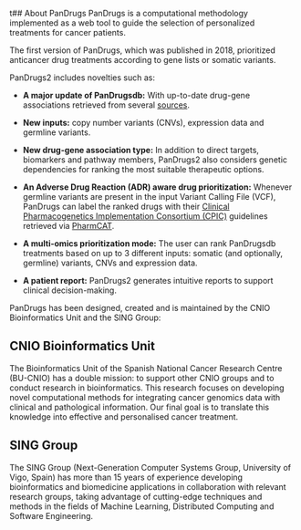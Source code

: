 t## About PanDrugs
PanDrugs is a computational methodology implemented as a web tool to guide the selection of personalized treatments for cancer patients. 

The first version of PanDrugs, which was published in 2018, prioritized anticancer drug treatments according to gene lists or somatic variants.

PanDrugs2 includes novelties such as:

- **A major update of PanDrugsdb:** With up-to-date drug-gene associations retrieved from several [sources](#!/sources/pandrugs-sources).

- **New inputs:** copy number variants (CNVs), expression data and germline variants. 

- **New drug-gene association type:** In addition to direct targets, biomarkers and pathway members, PanDrugs2 also considers genetic dependencies for ranking the most suitable therapeutic options.

- **An Adverse Drug Reaction (ADR) aware drug prioritization:** Whenever germline variants are present in the input Variant Calling File (VCF), PanDrugs can label the ranked drugs with their [Clinical Pharmacogenetics Implementation Consortium (CPIC)](https://cpicpgx.org) guidelines retrieved via [PharmCAT](https://pharmcat.org).

- **A multi-omics prioritization mode:** The user can rank PanDrugsdb treatments based on up to 3 different inputs: somatic (and optionally, germline) variants, CNVs and expression data.

- **A patient report:** PanDrugs2 generates intuitive reports to support clinical decision-making.

PanDrugs has been designed, created and is maintained by the CNIO Bioinformatics Unit and the SING Group:

## CNIO Bioinformatics Unit

The Bioinformatics Unit of the Spanish National Cancer Research Centre (BU-CNIO) has a double mission: to support other CNIO groups and to conduct research in bioinformatics. This research 
focuses on developing novel computational methods for integrating cancer genomics data with clinical and pathological information. Our final goal is to translate this knowledge into effective and personalised cancer treatment.

<!--
[![BU-CNIO](bu-cnio-logo.png)](https://bioinformatics.cnio.es)  [![CNIO](cnio-logo.png)](https://www.cnio.es)     [![INB-ELIXIR](inb-elixir-logo.png)](https://inb-elixir.es)
-->

## SING Group

The SING Group (Next-Generation Computer Systems Group, University of Vigo, Spain) has more than 15 years of experience developing bioinformatics and biomedicine applications in collaboration with relevant research groups, taking advantage of cutting-edge techniques and methods in the fields of Machine Learning, Distributed Computing and Software Engineering.

<!--
[![SING](sing-logo.png)](http://www.sing-group.org) [![University of Vigo](u-vigo-logo.png)](https://www.uvigo.gal)
-->